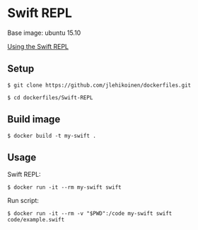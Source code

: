 Swift REPL
==========

Base image: ubuntu 15.10

[Using the Swift REPL](https://swift.org/getting-started/#using-the-repl)

## Setup

`$ git clone https://github.com/jlehikoinen/dockerfiles.git`

`$ cd dockerfiles/Swift-REPL`

## Build image

`$ docker build -t my-swift .`

## Usage

Swift REPL:

`$ docker run -it --rm my-swift swift`

Run script:

`$ docker run -it --rm -v "$PWD":/code my-swift swift code/example.swift`
